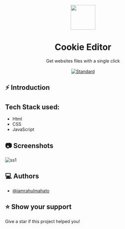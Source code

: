 <p align="center">
    <img alt="" height="80" src="">
  </a>
</p>
<h1 align="center">Cookie Editor</h1>

<div align="center">
  Get websites files with a single click

</div>

<br />

<div align="center">
  <!-- Standard -->
  <a href="https://standardjs.com">
    <img src="https://img.shields.io/badge/code%20style-standard-brightgreen.svg?style=flat-square"
      alt="Standard" />
  </a>
</div>

## ⚡️  Introduction


## Tech Stack used:
* Html
* CSS
* JavaScript

## 📷 Screenshots

![ss1]()


## ‎‍💻 Authors

- [@iamrahulmahato](https://www.github.com/iamrahulmahato)
## ⭐️ Show your support

Give a star if this project helped you!